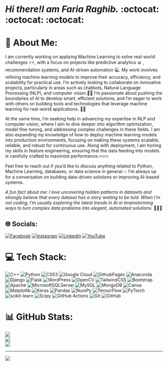 
# **_Hi there!I am Faria Raghib._** :octocat: :octocat: :octocat:

# 💫 About Me:
I am currently working on applying Machine Learning to solve real-world challenges ⚡⚡, with a focus on projects like predictive analytics :bar_chart: , recommendation systems, and AI-driven automation :computer:. My work involves refining machine learning models to improve their accuracy, efficiency, and scalability for practical use. I’m actively looking to collaborate on innovative projects, particularly in areas such as chatbots, Natural Language Processing (NLP), and computer vision.:technologist: I’m passionate about pushing the boundaries of AI to develop smart, efficient solutions, and I’m eager to work with others on building tools and technologies that leverage machine learning for real-world applications. :rocket::rocket:

At the same time, I’m seeking help in advancing my expertise in NLP and computer vision, where I aim to dive deeper into algorithm optimization, model fine-tuning, and addressing complex challenges in these fields. I am also expanding my knowledge of how to deploy machine learning models into production environments, focusing on making these systems scalable, reliable, and robust for continuous use. Along with deployment, I am honing my skills in feature engineering, ensuring that the data feeding into models is carefully crafted to maximize performance.🔥🔥🔥

Feel free to reach out if you’d like to discuss anything related to Python, Machine Learning, databases, or data science in general.💥 I’m always up for a conversation on building data-driven solutions or improving AI-based systems.

_A fun fact about me: I love uncovering hidden patterns in datasets and strongly believe that every dataset has a story waiting to be told. When I’m not coding, I’m usually exploring the latest trends in AI or brainstorming ways to turn complex data problems into elegant, automated solutions._ 🦕🦕🦕


## 🌐 Socials:
[![Facebook](https://img.shields.io/badge/Facebook-%231877F2.svg?logo=Facebook&logoColor=white)](https://facebook.com/FariaRaghib) [![Instagram](https://img.shields.io/badge/Instagram-%23E4405F.svg?logo=Instagram&logoColor=white)](https://instagram.com/fariaraghi05) [![LinkedIn](https://img.shields.io/badge/LinkedIn-%230077B5.svg?logo=linkedin&logoColor=white)](https://linkedin.com/in/FariaRaghib) [![YouTube](https://img.shields.io/badge/YouTube-%23FF0000.svg?logo=YouTube&logoColor=white)](https://youtube.com/@FariaRaghib) 

# 💻 Tech Stack:
![C++](https://img.shields.io/badge/c++-%2300599C.svg?style=for-the-badge&logo=c%2B%2B&logoColor=white) ![Python](https://img.shields.io/badge/python-3670A0?style=for-the-badge&logo=python&logoColor=ffdd54) ![CSS3](https://img.shields.io/badge/css3-%231572B6.svg?style=for-the-badge&logo=css3&logoColor=white) ![Google Cloud](https://img.shields.io/badge/GoogleCloud-%234285F4.svg?style=for-the-badge&logo=google-cloud&logoColor=white) ![GithubPages](https://img.shields.io/badge/github%20pages-121013?style=for-the-badge&logo=github&logoColor=white) ![Anaconda](https://img.shields.io/badge/Anaconda-%2344A833.svg?style=for-the-badge&logo=anaconda&logoColor=white) ![Django](https://img.shields.io/badge/django-%23092E20.svg?style=for-the-badge&logo=django&logoColor=white) ![Flask](https://img.shields.io/badge/flask-%23000.svg?style=for-the-badge&logo=flask&logoColor=white) ![WordPress](https://img.shields.io/badge/WordPress-%23117AC9.svg?style=for-the-badge&logo=WordPress&logoColor=white) ![OpenCV](https://img.shields.io/badge/opencv-%23white.svg?style=for-the-badge&logo=opencv&logoColor=white) ![TailwindCSS](https://img.shields.io/badge/tailwindcss-%2338B2AC.svg?style=for-the-badge&logo=tailwind-css&logoColor=white) ![Bootstrap](https://img.shields.io/badge/bootstrap-%238511FA.svg?style=for-the-badge&logo=bootstrap&logoColor=white) ![Apache](https://img.shields.io/badge/apache-%23D42029.svg?style=for-the-badge&logo=apache&logoColor=white) ![MicrosoftSQLServer](https://img.shields.io/badge/Microsoft%20SQL%20Server-CC2927?style=for-the-badge&logo=microsoft%20sql%20server&logoColor=white) ![MySQL](https://img.shields.io/badge/mysql-4479A1.svg?style=for-the-badge&logo=mysql&logoColor=white) ![MongoDB](https://img.shields.io/badge/MongoDB-%234ea94b.svg?style=for-the-badge&logo=mongodb&logoColor=white) ![Canva](https://img.shields.io/badge/Canva-%2300C4CC.svg?style=for-the-badge&logo=Canva&logoColor=white) ![Matplotlib](https://img.shields.io/badge/Matplotlib-%23ffffff.svg?style=for-the-badge&logo=Matplotlib&logoColor=black) ![Keras](https://img.shields.io/badge/Keras-%23D00000.svg?style=for-the-badge&logo=Keras&logoColor=white) ![Pandas](https://img.shields.io/badge/pandas-%23150458.svg?style=for-the-badge&logo=pandas&logoColor=white) ![NumPy](https://img.shields.io/badge/numpy-%23013243.svg?style=for-the-badge&logo=numpy&logoColor=white) ![TensorFlow](https://img.shields.io/badge/TensorFlow-%23FF6F00.svg?style=for-the-badge&logo=TensorFlow&logoColor=white) ![PyTorch](https://img.shields.io/badge/PyTorch-%23EE4C2C.svg?style=for-the-badge&logo=PyTorch&logoColor=white) ![scikit-learn](https://img.shields.io/badge/scikit--learn-%23F7931E.svg?style=for-the-badge&logo=scikit-learn&logoColor=white) ![Scipy](https://img.shields.io/badge/SciPy-%230C55A5.svg?style=for-the-badge&logo=scipy&logoColor=%white) ![GitHub Actions](https://img.shields.io/badge/github%20actions-%232671E5.svg?style=for-the-badge&logo=githubactions&logoColor=white) ![Git](https://img.shields.io/badge/git-%23F05033.svg?style=for-the-badge&logo=git&logoColor=white) ![GitHub](https://img.shields.io/badge/github-%23121011.svg?style=for-the-badge&logo=github&logoColor=white)
# 📊 GitHub Stats:
![](https://github-readme-stats.vercel.app/api?username=FariaRaghib&theme=dark&hide_border=false&include_all_commits=false&count_private=false)<br/>
![](https://github-readme-streak-stats.herokuapp.com/?user=FariaRaghib&theme=dark&hide_border=false)<br/>
![](https://github-readme-stats.vercel.app/api/top-langs/?username=FariaRaghib&theme=dark&hide_border=false&include_all_commits=false&count_private=false&layout=compact)

---
[![](https://visitcount.itsvg.in/api?id=FariaRaghib&icon=0&color=0)](https://visitcount.itsvg.in)

<!-- Proudly created with GPRM ( https://gprm.itsvg.in ) -->

<!--
**FariaRaghib/FariaRaghib** is a ✨ _special_ ✨ repository because its `README.md` (this file) appears on your GitHub profile.

Here are some ideas to get you started:

- 🔭 I’m currently working on ...
- 🌱 I’m currently learning ...
- 👯 I’m looking to collaborate on ...
- 🤔 I’m looking for help with ...
- 💬 Ask me about ...
- 📫 How to reach me: ...
- 😄 Pronouns: ...
- ⚡ Fun fact: ...
-->
